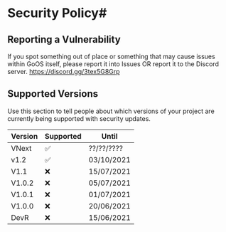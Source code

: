 # Security Policy#

## Reporting a Vulnerability

If you spot something out of place or something that may cause issues within GoOS itself, please report it into Issues
OR report it to the Discord server. https://discord.gg/3tex5G8Grp

## Supported Versions

Use this section to tell people about which versions of your project are
currently being supported with security updates.

| Version  | Supported          | Until       |
| -------  | ------------------ | ------------|
| VNext    | :white_check_mark: | ??/??/????  |
| v1.2     | :white_check_mark: | 03/10/2021  |
| V1.1     | :x:                | 15/07/2021  |
| V1.0.2   | :x:                | 05/07/2021  |
| V1.0.1   | :x:                | 01/07/2021  |
| V1.0.0   | :x:                | 20/06/2021  |
| DevR     | :x:                | 15/06/2021  |

